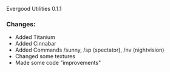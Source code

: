 Evergood Utilities 0.1.1

### Changes:
- Added Titanium
- Added Cinnabar
- Added Commands /sunny, /sp (spectator), /nv (nightvision)
- Changed some textures
- Made some code "improvements"
